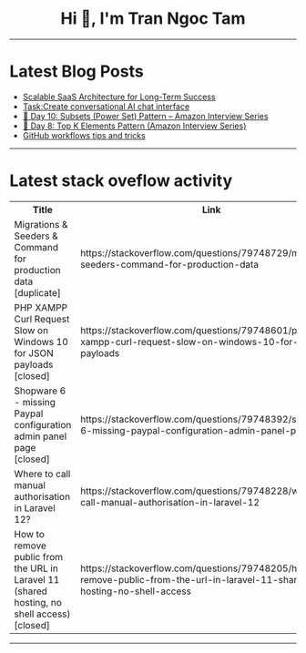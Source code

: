 <h1 align="center">Hi 👋, I'm Tran Ngoc Tam</h1>

---

# Latest Blog Posts 
<!-- BLOG-POST-LIST:START -->
- [Scalable SaaS Architecture for Long-Term Success](https://dev.to/developerpartners/scalable-saas-architecture-for-long-term-success-4loj)
- [Task:Create conversational AI chat interface](https://dev.to/yc_lee_53e583a776a9c56e3/taskcreate-conversational-ai-chat-interface-3bfl)
- [🚀 Day 10: Subsets &lpar;Power Set&rpar; Pattern – Amazon Interview Series](https://dev.to/devcorner/day-10-subsets-power-set-pattern-amazon-interview-series-4emi)
- [🚀 Day 8: Top K Elements Pattern &lpar;Amazon Interview Series&rpar;](https://dev.to/devcorner/day-8-top-k-elements-pattern-amazon-interview-series-3k5c)
- [GitHub workflows tips and tricks](https://dev.to/nfrankel/github-workflows-tips-and-tricks-2gb2)
<!-- BLOG-POST-LIST:END -->

---

# Latest stack oveflow activity
<table>
  <tr><th>Title</th><th>Link</th></tr>
  <!-- STACKOVERFLOW:START --><tr><td>Migrations &amp; Seeders &amp; Command for production data [duplicate]</td><td>https://stackoverflow.com/questions/79748729/migrations-seeders-command-for-production-data</td></tr><tr><td>PHP XAMPP Curl Request Slow on Windows 10 for JSON payloads [closed]</td><td>https://stackoverflow.com/questions/79748601/php-xampp-curl-request-slow-on-windows-10-for-json-payloads</td></tr><tr><td>Shopware 6 - missing Paypal configuration admin panel page [closed]</td><td>https://stackoverflow.com/questions/79748392/shopware-6-missing-paypal-configuration-admin-panel-page</td></tr><tr><td>Where to call manual authorisation in Laravel 12?</td><td>https://stackoverflow.com/questions/79748228/where-to-call-manual-authorisation-in-laravel-12</td></tr><tr><td>How to remove public from the URL in Laravel 11 &lpar;shared hosting, no shell access&rpar; [closed]</td><td>https://stackoverflow.com/questions/79748205/how-to-remove-public-from-the-url-in-laravel-11-shared-hosting-no-shell-access</td></tr><!-- STACKOVERFLOW:END -->
</table>

---


